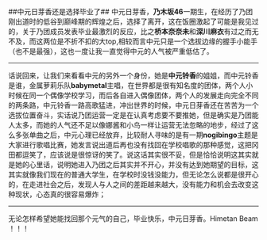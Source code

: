 ##中元日芽香还是选择毕业了##
中元日芽香，**乃木坂46**一期生，在经历了乃团刚出道时的低谷到巅峰期的辉煌之后，选择了离开，这在饭圈激起了可能是我见过的，关于乃团成员发表毕业最激烈的反应，比之**桥本奈奈未**和**深川麻衣**有过之而无不及，而这两位是不折不扣的大top,相较而言中元只是一个选拔边缘的握手小能手（也不是最强），这也一度让我一直觉得中元的人气被严重低估了。

---

话说回来，让我们来看看中元的另外一个身份，她是**中元铃香**的姐姐，而中元铃香是谁，金属萝莉乐队**babymetal**主唱，在世界都是很有知名度的团体，两个人小时候在同一个偶像学校学习，而后各自进入偶像团体，两个人的发展走向完全不同的两条路，中元铃香一路高歌猛进，冲出世界的时候，中元日芽香还在苦苦为一个选拔位置奋斗，实话说乃团运营一定是在认真考虑要不要推她，但是确实是乃团能人太多，而她的人气还不足以像娜酱和小鸟一样让运营无法忽略的地步，经过了这么多张单曲之后，中元心理已经放弃，比较耐人寻味的是有一期**nogibingo**主题是大家进行歌唱比赛，她发言说出道后再也没有找回在学校唱歌的那种感觉，这把冈田都逗笑了，应该说是很惊讶的笑了。说这话其实很不妥，但是恰恰说明这其实就是她的心里话，说明她进入乃团之后其实并不开心，并没有达到她期望的目标，这其实就像我们现在的普通大学生，在学校时没钱没能力，但无论怎么说都是很开心的，在走进社会之后，发现人与人之间的差距越来越大，没有能力和机会去改变这种现状，心态真的很容易爆炸；

---
无论怎样希望她能找回那个元气的自己，毕业快乐，中元日芽香。Himetan Beam ！！！
